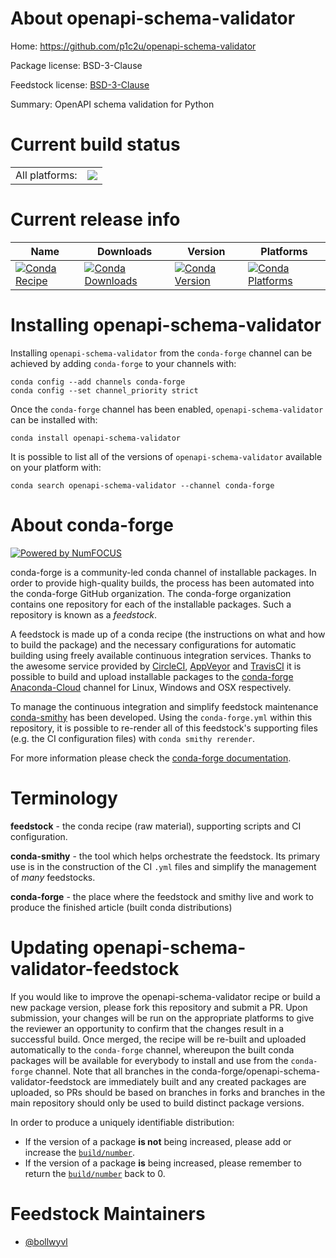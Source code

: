 About openapi-schema-validator
==============================

Home: https://github.com/p1c2u/openapi-schema-validator

Package license: BSD-3-Clause

Feedstock license: [BSD-3-Clause](https://github.com/conda-forge/openapi-schema-validator-feedstock/blob/master/LICENSE.txt)

Summary: OpenAPI schema validation for Python

Current build status
====================


<table><tr><td>All platforms:</td>
    <td>
      <a href="https://dev.azure.com/conda-forge/feedstock-builds/_build/latest?definitionId=12575&branchName=master">
        <img src="https://dev.azure.com/conda-forge/feedstock-builds/_apis/build/status/openapi-schema-validator-feedstock?branchName=master">
      </a>
    </td>
  </tr>
</table>

Current release info
====================

| Name | Downloads | Version | Platforms |
| --- | --- | --- | --- |
| [![Conda Recipe](https://img.shields.io/badge/recipe-openapi--schema--validator-green.svg)](https://anaconda.org/conda-forge/openapi-schema-validator) | [![Conda Downloads](https://img.shields.io/conda/dn/conda-forge/openapi-schema-validator.svg)](https://anaconda.org/conda-forge/openapi-schema-validator) | [![Conda Version](https://img.shields.io/conda/vn/conda-forge/openapi-schema-validator.svg)](https://anaconda.org/conda-forge/openapi-schema-validator) | [![Conda Platforms](https://img.shields.io/conda/pn/conda-forge/openapi-schema-validator.svg)](https://anaconda.org/conda-forge/openapi-schema-validator) |

Installing openapi-schema-validator
===================================

Installing `openapi-schema-validator` from the `conda-forge` channel can be achieved by adding `conda-forge` to your channels with:

```
conda config --add channels conda-forge
conda config --set channel_priority strict
```

Once the `conda-forge` channel has been enabled, `openapi-schema-validator` can be installed with:

```
conda install openapi-schema-validator
```

It is possible to list all of the versions of `openapi-schema-validator` available on your platform with:

```
conda search openapi-schema-validator --channel conda-forge
```


About conda-forge
=================

[![Powered by
NumFOCUS](https://img.shields.io/badge/powered%20by-NumFOCUS-orange.svg?style=flat&colorA=E1523D&colorB=007D8A)](https://numfocus.org)

conda-forge is a community-led conda channel of installable packages.
In order to provide high-quality builds, the process has been automated into the
conda-forge GitHub organization. The conda-forge organization contains one repository
for each of the installable packages. Such a repository is known as a *feedstock*.

A feedstock is made up of a conda recipe (the instructions on what and how to build
the package) and the necessary configurations for automatic building using freely
available continuous integration services. Thanks to the awesome service provided by
[CircleCI](https://circleci.com/), [AppVeyor](https://www.appveyor.com/)
and [TravisCI](https://travis-ci.com/) it is possible to build and upload installable
packages to the [conda-forge](https://anaconda.org/conda-forge)
[Anaconda-Cloud](https://anaconda.org/) channel for Linux, Windows and OSX respectively.

To manage the continuous integration and simplify feedstock maintenance
[conda-smithy](https://github.com/conda-forge/conda-smithy) has been developed.
Using the ``conda-forge.yml`` within this repository, it is possible to re-render all of
this feedstock's supporting files (e.g. the CI configuration files) with ``conda smithy rerender``.

For more information please check the [conda-forge documentation](https://conda-forge.org/docs/).

Terminology
===========

**feedstock** - the conda recipe (raw material), supporting scripts and CI configuration.

**conda-smithy** - the tool which helps orchestrate the feedstock.
                   Its primary use is in the construction of the CI ``.yml`` files
                   and simplify the management of *many* feedstocks.

**conda-forge** - the place where the feedstock and smithy live and work to
                  produce the finished article (built conda distributions)


Updating openapi-schema-validator-feedstock
===========================================

If you would like to improve the openapi-schema-validator recipe or build a new
package version, please fork this repository and submit a PR. Upon submission,
your changes will be run on the appropriate platforms to give the reviewer an
opportunity to confirm that the changes result in a successful build. Once
merged, the recipe will be re-built and uploaded automatically to the
`conda-forge` channel, whereupon the built conda packages will be available for
everybody to install and use from the `conda-forge` channel.
Note that all branches in the conda-forge/openapi-schema-validator-feedstock are
immediately built and any created packages are uploaded, so PRs should be based
on branches in forks and branches in the main repository should only be used to
build distinct package versions.

In order to produce a uniquely identifiable distribution:
 * If the version of a package **is not** being increased, please add or increase
   the [``build/number``](https://docs.conda.io/projects/conda-build/en/latest/resources/define-metadata.html#build-number-and-string).
 * If the version of a package **is** being increased, please remember to return
   the [``build/number``](https://docs.conda.io/projects/conda-build/en/latest/resources/define-metadata.html#build-number-and-string)
   back to 0.

Feedstock Maintainers
=====================

* [@bollwyvl](https://github.com/bollwyvl/)

